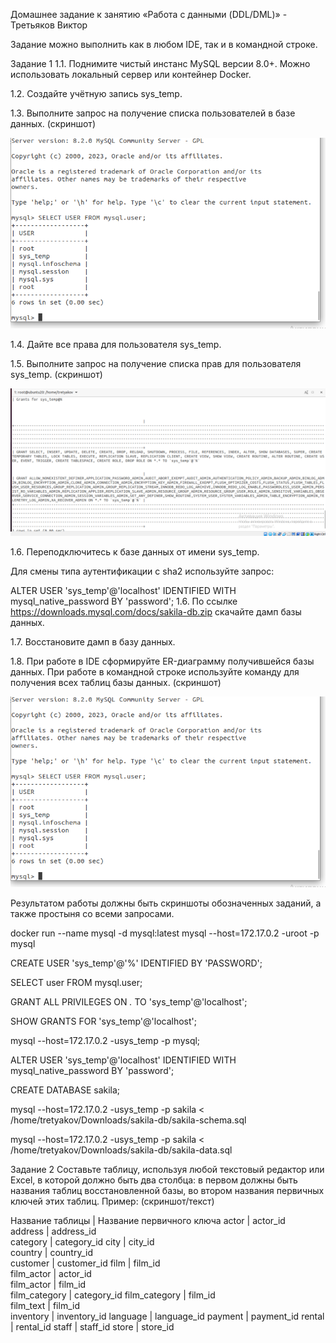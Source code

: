 Домашнее задание к занятию «Работа с данными (DDL/DML)» - Третьяков Виктор

Задание можно выполнить как в любом IDE, так и в командной строке.

Задание 1
1.1. Поднимите чистый инстанс MySQL версии 8.0+. Можно использовать локальный сервер или контейнер Docker.

1.2. Создайте учётную запись sys_temp.

1.3. Выполните запрос на получение списка пользователей в базе данных. (скриншот)

![task1_1](/sbd/12.2/task1_1.png)

1.4. Дайте все права для пользователя sys_temp.

1.5. Выполните запрос на получение списка прав для пользователя sys_temp. (скриншот)

![task1_2](/sbd/12.2/task1_2.png)

1.6. Переподключитесь к базе данных от имени sys_temp.

Для смены типа аутентификации с sha2 используйте запрос:

ALTER USER 'sys_temp'@'localhost' IDENTIFIED WITH mysql_native_password BY 'password';
1.6. По ссылке https://downloads.mysql.com/docs/sakila-db.zip скачайте дамп базы данных.

1.7. Восстановите дамп в базу данных.

1.8. При работе в IDE сформируйте ER-диаграмму получившейся базы данных. При работе в командной строке используйте команду для получения всех таблиц базы данных. (скриншот)

![task1_3](/sbd/12.2/task1_1.png)

Результатом работы должны быть скриншоты обозначенных заданий, а также простыня со всеми запросами.

docker run --name mysql -d mysql:latest
mysql --host=172.17.0.2 -uroot -p mysql

CREATE USER 'sys_temp'@'%' IDENTIFIED BY 'PASSWORD';

SELECT user FROM mysql.user;

GRANT ALL PRIVILEGES ON *.* TO 'sys_temp'@'localhost';

SHOW GRANTS FOR 'sys_temp'@'localhost';

mysql --host=172.17.0.2 -usys_temp -p mysql;

ALTER USER 'sys_temp'@'localhost' IDENTIFIED WITH mysql_native_password BY 'password';

CREATE DATABASE sakila;

mysql --host=172.17.0.2 -usys_temp -p sakila < /home/tretyakov/Downloads/sakila-db/sakila-schema.sql 

mysql --host=172.17.0.2 -usys_temp -p sakila < /home/tretyakov/Downloads/sakila-db/sakila-data.sql

Задание 2
Составьте таблицу, используя любой текстовый редактор или Excel, в которой должно быть два столбца: в первом должны быть названия таблиц восстановленной базы, во втором названия первичных ключей этих таблиц. Пример: (скриншот/текст)

Название таблицы | Название первичного ключа
actor            | actor_id    
address          | address_id  
category         | category_id 
city             | city_id     
country          | country_id  
customer         | customer_id 
film             | film_id     
film_actor       | actor_id    
film_actor       | film_id     
film_category    | category_id
film_category    | film_id    
film_text        | film_id    
inventory        | inventory_id
language         | language_id
payment          | payment_id
rental           | rental_id
staff            | staff_id
store            | store_id

